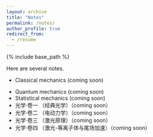 ```yaml
---
layout: archive
title: "Notes"
permalink: /notes/
author_profile: true
redirect_from:
  - /resume
---
```


{% include base_path %}


Here are several notes.  <!--（加两个空格再换行，下同） -->  
* Classical mechanics (coming soon)  
<!-- * Electromagnetic mechanics (coming soon) -->  
* Quantum mechanics (coming soon)  
* Statistical mechanics (coming soon)  
* 光学·卷一 （经典光学）（coming soon）  
* 光学·卷二 （电动力学）（coming soon）  
* 光学·卷三 （激光原理）（coming soon）  
* 光学·卷四 （激光-等离子体与尾场加速）（coming soon）
